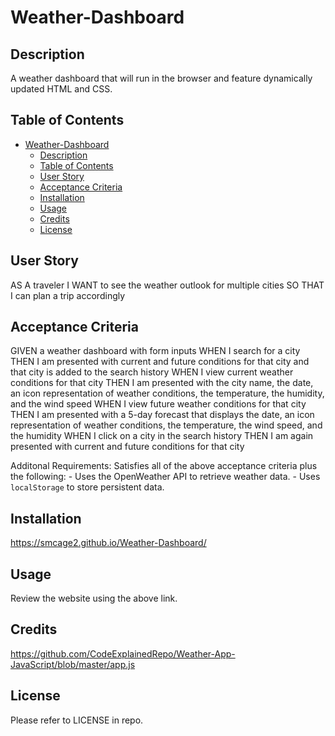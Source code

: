 # Weather-Dashboard

## Description
A weather dashboard that will run in the browser and feature dynamically updated HTML and CSS. 

## Table of Contents 

- [Weather-Dashboard](#weather-dashboard)
  - [Description](#description)
  - [Table of Contents](#table-of-contents)
  - [User Story](#user-story)
  - [Acceptance Criteria](#acceptance-criteria)
  - [Installation](#installation)
  - [Usage](#usage)
  - [Credits](#credits)
  - [License](#license)


## User Story
AS A traveler
I WANT to see the weather outlook for multiple cities
SO THAT I can plan a trip accordingly


## Acceptance Criteria
GIVEN a weather dashboard with form inputs
WHEN I search for a city
THEN I am presented with current and future conditions for that city and that city is added to the search history
WHEN I view current weather conditions for that city
THEN I am presented with the city name, the date, an icon representation of weather conditions, the temperature, the humidity, and the wind speed
WHEN I view future weather conditions for that city
THEN I am presented with a 5-day forecast that displays the date, an icon representation of weather conditions, the temperature, the wind speed, and the humidity
WHEN I click on a city in the search history
THEN I am again presented with current and future conditions for that city

Additonal Requirements:
Satisfies all of the above acceptance criteria plus the following:
    - Uses the OpenWeather API to retrieve weather data.
    - Uses `localStorage` to store persistent data.


## Installation
https://smcage2.github.io/Weather-Dashboard/

## Usage
Review the website using the above link.

## Credits
https://github.com/CodeExplainedRepo/Weather-App-JavaScript/blob/master/app.js

## License
Please refer to LICENSE in repo.